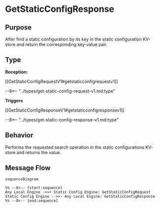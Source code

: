 <div class="message" markdown>

# GetStaticConfigResponse

## Purpose

<!-- --8<-- [start:purpose] -->
After find a static configuration by its key in the static configuration KV-store and return the corresponding key-value pair.
<!-- --8<-- [end:purpose] -->

## Type

<!-- --8<-- [start:type] -->
**Reception:**

[[GetStaticConfigRequestV1#getstaticconfigrequestv1]]

--8<-- "../types/get-static-config-request-v1.md:type"

**Triggers**

[[GetStaticConfigResponseV1#getstaticconfigresponsev1]]

--8<-- "../types/get-static-config-response-v1.md:type"

<!-- --8<-- [end:type] -->

## Behavior

<!-- --8<-- [start:behavior] -->
Performs the requested search operation in the static configurations KV-store and returns the value.
<!-- --8<-- [end:behavior] -->

## Message Flow

<!-- --8<-- [start:messages] -->
```mermaid
sequenceDiagram

%% --8<-- [start:sequence]
Any Local Engine ->>+ Static Config Engine: GetStaticConfigRequest
Static Config Engine -->>- Any Local Engine: GetStaticConfigResponse
%% --8<-- [end:sequence]
```

<!-- --8<-- [end:messages] -->

</div>
